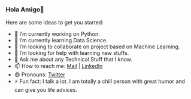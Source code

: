 ### Hola Amigo👋

Here are some ideas to get you started:

- 🔭 I’m currently working on Python.
- 🌱 I’m currently learning Data Science.
- 👯 I’m looking to collaborate on project based on Machine Learning.
- 🤔 I’m looking for help with learning new stuffs.
- 💬 Ask me about any Technical Stuff that I know.
- 📫 How to reach me: [Mail](sejalc230@gmail.com) | [LinkedIn](https://www.linkedin.com/in/sejal-choudhary-9a33ab170/)
- 😄 Pronouns: [Twitter](https://twitter.com/SejalChoudhary9)
- ⚡ Fun fact: I talk a lot. I am totally a chill person with great humor and can give you life advices.

